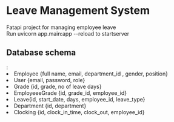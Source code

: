 <h1>Leave Management System</h1>

Fatapi project for managing employee leave<br>
Run uvicorn app.main:app --reload to startserver<br>

<h2>Database schema</h2>: 
<li>Employee {full name, email, department_id , gender, position}</li>
<li>User {email, password, role}</li>
<li>Grade {id, grade, no of leave days}</li>
<li>EmployeeeGrade {id, grade_id, employee_id}</li>
<li>Leave{id, start_date, days, employee_id,  leave_type}</li>
<li>Department {id, department}</li>
<li>Clocking {id, clock_in_time, clock_out, employee_id}</li>
